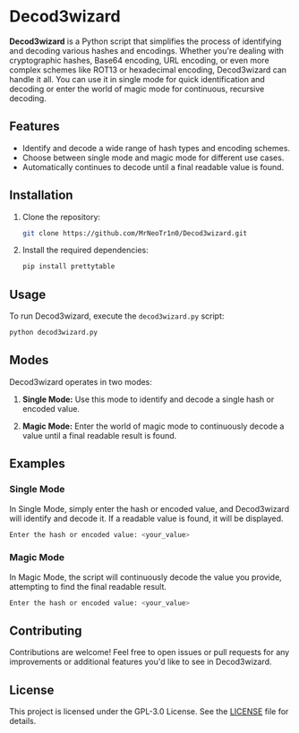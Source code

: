 # Decod3wizard

**Decod3wizard** is a Python script that simplifies the process of identifying and decoding various hashes and encodings. Whether you're dealing with cryptographic hashes, Base64 encoding, URL encoding, or even more complex schemes like ROT13 or hexadecimal encoding, Decod3wizard can handle it all. You can use it in single mode for quick identification and decoding or enter the world of magic mode for continuous, recursive decoding.



## Features

- Identify and decode a wide range of hash types and encoding schemes.
- Choose between single mode and magic mode for different use cases.
- Automatically continues to decode until a final readable value is found.

## Installation

1. Clone the repository:

   ```bash
   git clone https://github.com/MrNeoTr1n0/Decod3wizard.git
   ```

2. Install the required dependencies:

   ```bash
   pip install prettytable
   ```

## Usage

To run Decod3wizard, execute the `decod3wizard.py` script:

```bash
python decod3wizard.py
```

## Modes

Decod3wizard operates in two modes:

1. **Single Mode:** Use this mode to identify and decode a single hash or encoded value.

2. **Magic Mode:** Enter the world of magic mode to continuously decode a value until a final readable result is found.

## Examples

### Single Mode

In Single Mode, simply enter the hash or encoded value, and Decod3wizard will identify and decode it. If a readable value is found, it will be displayed.

```bash
Enter the hash or encoded value: <your_value>
```

### Magic Mode

In Magic Mode, the script will continuously decode the value you provide, attempting to find the final readable result.

```bash
Enter the hash or encoded value: <your_value>
```

## Contributing

Contributions are welcome! Feel free to open issues or pull requests for any improvements or additional features you'd like to see in Decod3wizard.

## License

This project is licensed under the GPL-3.0 License. See the [LICENSE](LICENSE) file for details.
```

